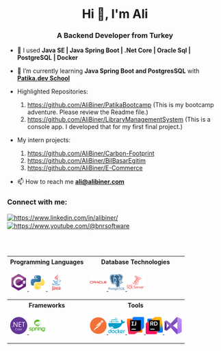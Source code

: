 <h1 align="center">Hi 👋, I'm Ali</h1>
<h3 align="center">A Backend Developer from Turkey</h3>

- 🌱 I used **Java SE | Java Spring Boot | .Net Core | Oracle Sql | PostgreSQL | Docker**
  
- 🌱 I’m currently learning **Java Spring Boot and PostgresSQL** with **<a href="https://www.patika.dev" targer="blank">Patika.dev School</a>**
- Highlighted Repositories:
  1. https://github.com/AliBiner/PatikaBootcamp (This is my bootcamp adventure. Please review the Readme file.)
  2. https://github.com/AliBiner/LibraryManagementSystem (This is a console app. I developed that for my first final project.)
  

- My intern projects:
  1. https://github.com/AliBiner/Carbon-Footprint
  2. https://github.com/AliBiner/BilBasarEgitim
  3. https://github.com/AliBiner/E-Commerce
  
- 📫 How to reach me **ali@alibiner.com**

<h3 align="left">Connect with me:</h3>
<p align="left">
<a href="https://linkedin.com/in/https://www.linkedin.com/in/alibiner/" target="_blank">
  <img align="center" src="https://raw.githubusercontent.com/rahuldkjain/github-profile-readme-generator/master/src/images/icons/Social/linked-in-alt.svg" alt="https://www.linkedin.com/in/alibiner/" height="30" width="40" />
</a>
  <a href="https://www.youtube.com/@bnrsoftware" target="_blank">
  <img align="center" src="https://github.com/rahuldkjain/github-profile-readme-generator/blob/master/src/images/icons/Social/youtube.svg" alt="https://www.youtube.com/@bnrsoftware" height="30" width="40" />
</a>
<!--<a href="https://medium.com/@ali.biner" target="_blank"><img align="center" src="https://raw.githubusercontent.com/rahuldkjain/github-profile-readme-generator/master/src/images/icons/Social/medium.svg" alt="@ali.biner" height="30" width="40" /></a>-->
</p>

<br>
<br>

<!-- <h3 align="left">Programming Languages:</h3>
<p align="left"> 
  <a href="https://learn.microsoft.com/en-us/dotnet/csharp/" target="_blank" rel="noreferrer" background-color="white"> 
    <img src="https://raw.githubusercontent.com/devicons/devicon/master/icons/csharp/csharp-original.svg" alt="csharp" width="40" height="40" background-color="white"/> 
  </a>  
  <a href="https://www.python.org" target="_blank" rel="noreferrer"> 
    <img src="https://raw.githubusercontent.com/devicons/devicon/master/icons/python/python-original.svg" alt="python" width="40" height="40"/> 
  </a> 
  <a href="https://www.java.com/" target="_blank" rel="noreferrer"> 
    <img src="https://github.com/devicons/devicon/blob/master/icons/java/java-original-wordmark.svg" alt="java" width="40" height="40"/> 
  </a>
</p> -->

<!-- <h3 align="left">Database Technologies:</h3>
<p align="left"> 
  <a href="https://www.oracle.com/database/technologies/" target="_blank" rel="noreferrer" background-color="white"> 
    <img src="https://github.com/devicons/devicon/blob/master/icons/oracle/oracle-original.svg" alt="oraclesql" width="40" height="40" background-color="white"/> 
  </a>  
  <a href="https://www.postgresql.org" target="_blank" rel="noreferrer"> 
    <img src="https://github.com/devicons/devicon/blob/master/icons/postgresql/postgresql-plain-wordmark.svg" alt="postgresql" width="40" height="40"/> 
  </a> 
  <a href="[https://www.java.com/](https://www.microsoft.com/en-us/sql-server)" target="_blank" rel="noreferrer"> 
    <img src="https://github.com/devicons/devicon/blob/master/icons/microsoftsqlserver/microsoftsqlserver-plain-wordmark.svg" alt="mssql" width="40" height="40"/> 
  </a>
</p> -->

<!-- <h3 align="left">Frameworks:</h3>
<p align="left"> 
  <a href="https://dotnet.microsoft.com/en-us/download" target="_blank" rel="noreferrer" background-color="white"> 
    <img src="https://github.com/devicons/devicon/blob/master/icons/dotnetcore/dotnetcore-original.svg" alt="dot-net" width="40" height="40" background-color="white"/> 
  </a>  
  <a href="https://spring.io" target="_blank" rel="noreferrer"> 
    <img src="https://github.com/devicons/devicon/blob/master/icons/spring/spring-original-wordmark.svg" alt="spring" width="40" height="40"/> 
  </a> 
</p> -->

<!-- <h3 align="left">Tools:</h3>
<p align="left"> 
  <a href="https://www.postman.com" target="_blank" rel="noreferrer" background-color="white"> 
    <img src="https://github.com/devicons/devicon/blob/master/icons/postman/postman-plain.svg" alt="postman" width="40" height="40" background-color="white"/> 
  </a>  
  <a href="https://www.docker.com" target="_blank" rel="noreferrer"> 
    <img src="https://github.com/devicons/devicon/blob/master/icons/docker/docker-plain-wordmark.svg" alt="docker" width="40" height="40"/> 
  </a> 
  <a href="https://www.jetbrains.com/idea/" target="_blank" rel="noreferrer"> 
    <img src="https://github.com/devicons/devicon/blob/master/icons/intellij/intellij-original.svg" alt="intellij" width="40" height="40"/> 
  </a> 
  <a href="https://www.jetbrains.com/rider/" target="_blank" rel="noreferrer"> 
    <img src="https://github.com/devicons/devicon/blob/master/icons/rider/rider-original.svg" alt="rider" width="40" height="40"/> 
  </a> 
  <a href="https://visualstudio.microsoft.com" target="_blank" rel="noreferrer"> 
    <img src="https://github.com/devicons/devicon/blob/master/icons/visualstudio/visualstudio-original.svg" alt="visualstudio" width="40" height="40"/> 
  </a> 
</p> -->

<table>
  <tr>
    <th>Programming Languages</td>
    <th>Database Technologies</td>
  </tr>
  <tr>
    <td>
      <p align="left"> 
        <a href="https://learn.microsoft.com/en-us/dotnet/csharp/" target="_blank" rel="noreferrer" background-color="white"> 
          <img src="https://raw.githubusercontent.com/devicons/devicon/master/icons/csharp/csharp-original.svg" alt="csharp" width="40" height="40" background-color="white"/> 
        </a>  
        <a href="https://www.python.org" target="_blank" rel="noreferrer"> 
          <img src="https://raw.githubusercontent.com/devicons/devicon/master/icons/python/python-original.svg" alt="python" width="40" height="40"/> 
        </a> 
        <a href="https://www.java.com/" target="_blank" rel="noreferrer"> 
          <img src="https://github.com/devicons/devicon/blob/master/icons/java/java-original-wordmark.svg" alt="java" width="40" height="40"/> 
        </a>
      </p>
    </td>
    <td>
      <p align="left"> 
        <a href="https://www.oracle.com/database/technologies/" target="_blank" rel="noreferrer" background-color="white"> 
          <img src="https://github.com/devicons/devicon/blob/master/icons/oracle/oracle-original.svg" alt="oraclesql" width="40" height="40" background-color="white"/> 
        </a>  
        <a href="https://www.postgresql.org" target="_blank" rel="noreferrer"> 
          <img src="https://github.com/devicons/devicon/blob/master/icons/postgresql/postgresql-plain-wordmark.svg" alt="postgresql" width="40" height="40"/> 
        </a> 
        <a href="[https://www.java.com/](https://www.microsoft.com/en-us/sql-server)" target="_blank" rel="noreferrer"> 
          <img src="https://github.com/devicons/devicon/blob/master/icons/microsoftsqlserver/microsoftsqlserver-plain-wordmark.svg" alt="mssql" width="40" height="40"/> 
        </a>
      </p>
    </td>
  </tr>
  <tr>
    <th>Frameworks</td>
    <th>Tools</td>
  </tr>
  <tr>
    <td>
      <p align="left"> 
        <a href="https://dotnet.microsoft.com/en-us/download" target="_blank" rel="noreferrer" background-color="white"> 
          <img src="https://github.com/devicons/devicon/blob/master/icons/dotnetcore/dotnetcore-original.svg" alt="dot-net" width="40" height="40" background-color="white"/> 
        </a>  
        <a href="https://spring.io" target="_blank" rel="noreferrer"> 
          <img src="https://github.com/devicons/devicon/blob/master/icons/spring/spring-original-wordmark.svg" alt="spring" width="40" height="40"/> 
        </a> 
      </p>
    </td>
    <td>
      <p align="left"> 
        <a href="https://www.postman.com" target="_blank" rel="noreferrer" background-color="white"> 
          <img src="https://github.com/devicons/devicon/blob/master/icons/postman/postman-plain.svg" alt="postman" width="40" height="40" background-color="white"/> 
        </a>  
        <a href="https://www.docker.com" target="_blank" rel="noreferrer"> 
          <img src="https://github.com/devicons/devicon/blob/master/icons/docker/docker-plain-wordmark.svg" alt="docker" width="40" height="40"/> 
        </a> 
        <a href="https://www.jetbrains.com/idea/" target="_blank" rel="noreferrer"> 
          <img src="https://github.com/devicons/devicon/blob/master/icons/intellij/intellij-original.svg" alt="intellij" width="40" height="40"/> 
        </a> 
        <a href="https://www.jetbrains.com/rider/" target="_blank" rel="noreferrer"> 
          <img src="https://github.com/devicons/devicon/blob/master/icons/rider/rider-original.svg" alt="rider" width="40" height="40"/> 
        </a> 
        <a href="https://visualstudio.microsoft.com" target="_blank" rel="noreferrer"> 
          <img src="https://github.com/devicons/devicon/blob/master/icons/visualstudio/visualstudio-original.svg" alt="visualstudio" width="40" height="40"/> 
        </a> 
      </p>
    </td>
  </tr>
</table>
<br>
<br>

<!-- ![Anurag's GitHub stats](https://github-readme-stats.vercel.app/api?username=AliBiner&theme=transparent&show_icons=true&cache_seconds=21600) -->


